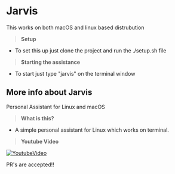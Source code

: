 # Jarvis
This works on both macOS and linux based distrubution

> **Setup**

- To set this up just clone the project and run the ./setup.sh file

> **Starting the assistance**

- To start just type "jarvis" on the terminal window


## More info about Jarvis
Personal Assistant for Linux and macOS

> **What is this?**

- A simple personal assistant for Linux which works on terminal.

> **Youtube Video**

[![YoutubeVideo](https://img.youtube.com/vi/PR-nxqmG3V8/0.jpg)](https://www.youtube.com/watch?v=PR-nxqmG3V8)


PR's are accepted!!

